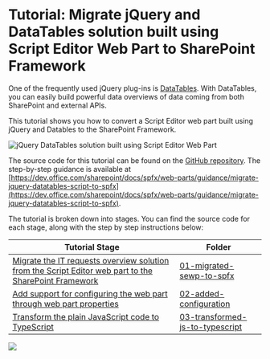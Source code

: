 # Tutorial: Migrate jQuery and DataTables solution built using Script Editor Web Part to SharePoint Framework

One of the frequently used jQuery plug-ins is [DataTables](https://datatables.net/). With DataTables, you can easily build powerful data overviews of data coming from both SharePoint and external APIs.

This tutorial shows you how to convert a Script Editor web part built using jQuery and Datables to the SharePoint Framework.

![jQuery DataTables solution built using Script Editor Web Part](https://devofficecdn.azureedge.net/sharepointdocumentation/images/datatables-sewp.png)

The source code for this tutorial can be found on the [GitHub repository](https://github.com/SharePoint/teams-dev-samples/tree/master/tutorials/tutorial-migrate-datatables). The step-by-step guidance is available at [https://dev.office.com/sharepoint/docs/spfx/web-parts/guidance/migrate-jquery-datatables-script-to-spfx](https://dev.office.com/sharepoint/docs/spfx/web-parts/guidance/migrate-jquery-datatables-script-to-spfx).

The tutorial is broken down into stages. You can find the source code for each stage, along with the step by step instructions below:

| Tutorial Stage | Folder 
| ------------- | ------------- 
| [Migrate the IT requests overview solution from the Script Editor web part to the SharePoint Framework](https://docs.microsoft.com/en-us/sharepoint/dev/spfx/web-parts/guidance/migrate-jquery-datatables-script-to-spfx#migrate-the-it-requests-overview-solution-from-the-script-editor-web-part-to-the-sharepoint-framework) | [01-migrated-sewp-to-spfx](https://github.com/SharePoint/teams-dev-samples/tree/master/tutorials/tutorial-migrate-datatables/01-migrated-sewp-to-spfx)
| [Add support for configuring the web part through web part properties](https://docs.microsoft.com/en-us/sharepoint/dev/spfx/web-parts/guidance/migrate-jquery-datatables-script-to-spfx#add-support-for-configuring-the-web-part-through-web-part-properties) | [02-added-configuration](https://github.com/SharePoint/teams-dev-samples/tree/master/tutorials/tutorial-migrate-datatables/02-added-configuration)
| [Transform the plain JavaScript code to TypeScript](https://docs.microsoft.com/en-us/sharepoint/dev/spfx/web-parts/guidance/migrate-jquery-datatables-script-to-spfx#transform-the-plain-javascript-code-to-typescript) | [03-transformed-js-to-typescript](https://github.com/SharePoint/teams-dev-samples/tree/master/tutorials/tutorial-migrate-datatables/03-transformed-js-to-typescript)


<img src="https://telemetry.sharepointpnp.com/teams-dev-samples/docs/tutorials/migrate-datatables" />

